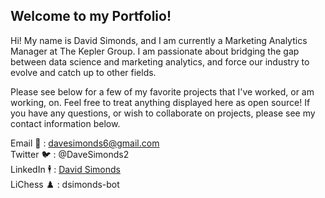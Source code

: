 ## Welcome to my Portfolio! 

Hi! My name is David Simonds, and I am currently a Marketing Analytics Manager at The Kepler Group. I am passionate about bridging the gap between data science and marketing analytics, and force our industry to evolve and catch up to other fields. 

Please see below for a few of my favorite projects that I've worked, or am working, on. Feel free to treat anything displayed here as open source! If you have any questions, or wish to collaborate on projects, please see my contact information below. 

Email 📧 : davesimonds6@gmail.com </br>
Twitter 🐦 : @DaveSimonds2 </br>
LinkedIn 🕴️ : [David Simonds](https://www.linkedin.com/in/david-simonds-440010117/) </br>
LiChess ♟️ : dsimonds-bot </br>

